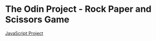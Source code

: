 # The Odin Project - Rock Paper and Scissors Game

[JavaScript Project](https://www.theodinproject.com/lessons/foundations-rock-paper-scissors)
